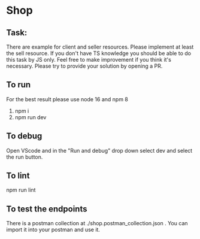 # Shop

## Task:

There are example for client and seller resources. Please implement at least the sell resource. If you don't have TS knowledge you should be able to do this task by JS only. Feel free to make improvement if you think it's necessary. Please try to provide your solution by opening a PR.

## To run

For the best result please use node 16 and npm 8

1. npm i
2. npm run dev

## To debug

Open VScode and in the "Run and debug" drop down select dev and select the run button.

## To lint

npm run lint

## To test the endpoints

There is a postman collection at ./shop.postman_collection.json . You can import it into your postman and use it.
